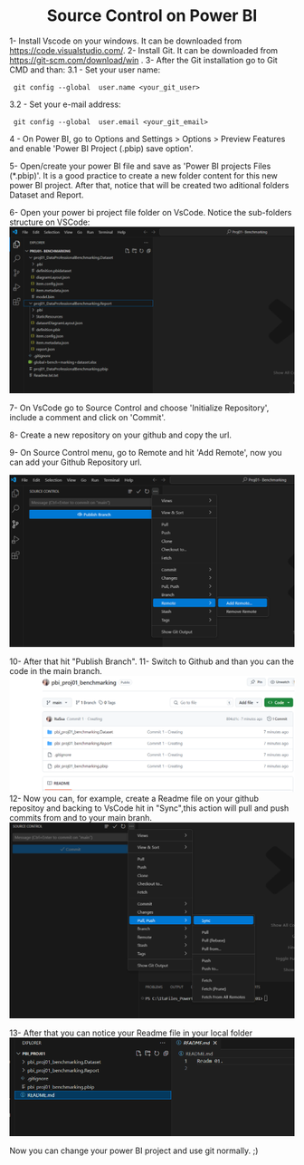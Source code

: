 # <center>Source Control on Power BI</center>

1- Install Vscode on your windows. It can be downloaded from https://code.visualstudio.com/.
2- Install Git. It can be downloaded from https://git-scm.com/download/win .
3- After the Git installation go to Git CMD and than:
 3.1 - Set your user name:
 
 ```
  git config --global  user.name <your_git_user> 
 ```
 3.2 - Set your e-mail address:
 
 ```
  git config --global  user.email <your_git_email> 
 ```
 4 - On Power BI, go to Options and Settings > Options > Preview Features and enable 'Power BI Project (.pbip) save option'.

 5- Open/create your power BI file and save as 'Power BI projects Files (*.pbip)'.
   It is a good practice to create a new folder content for this new power BI project.
   After that, notice that will be created two aditional  folders Dataset and Report.

 6- Open your power bi project file folder on VsCode.
      Notice the sub-folders structure on VSCode:
      ![alt text](image.png)

 7- On VsCode go to Source Control and choose 'Initialize Repository', include a comment and click on 'Commit'.

 8- Create a new repository on your github and copy the url.
 
 9- On Source Control menu, go to Remote and hit 'Add Remote', now you can add your Github Repository url.

 ![alt text](image-1.png)
 
 10- After that hit "Publish Branch".
 11- Switch to Github and than you can the code in the main branch.
 ![alt text](image-2.png) 
 12- Now you can, for example, create a Readme file on your github repositoy and backing to VsCode hit in "Sync",this action will pull and push commits from and to your main branh.
 ![alt text](image-3.png)
 
 13- After that you can notice your Readme file in your local folder
 ![alt text](image-4.png) 

 Now you can change your power BI project and use git normally. ;)

